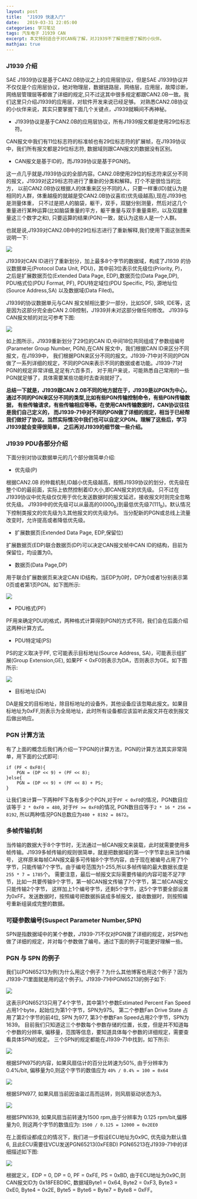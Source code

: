 ```yaml
---
layout: post
title:  "J1939 快速入门" 
date:   2019-03-31 22:05:00
categories: 学习笔记
tags: 汽车电子 J1939 CAN 
excerpt: 本文特别适合于对CAN有了解，对J1939不了解但是想了解的小伙伴。
mathjax: true
---
```


### J1939 介绍

SAE J1939协议是基于CAN2.0B协议之上的应用层协议，但是SAE J1939协议并不仅仅是个应用层协议，她对物理层，数据链路层，网络层，应用层，故障诊断，
网络层管理层等都做了详细的规定,只不过这其中很多规定都跟CAN2.0B一致。我们这里只介绍J1939的应用层，对软件开发来说已经足够。
对熟悉CAN2.0B协议的小伙伴来说，其实只要掌握下面几个关键点，J1939就瞬间不再神秘。

- J1939协议是基于CAN2.0B的应用层协议，所有J1939报文都是使用29位标志符。

CAN报文中我们有11位标志符的标准帧也有29位标志符的扩展帧，在J1939协议中，我们所有报文都是29位标志符, 数据域则跟CAN报文的数据没有区别。

- CAN报文是基于ID的，而J1939协议是基于PGN的。

这一点几乎就是J1939协议的全部内容。CAN2.0B使用29位的标志符来区分不同的报文，J1939对这29标志符进行了重新的分类和解释。打个不是很恰当的比方，
以前CAN2.0B协议根据人的体重来区分不同的人，只要一样重(ID)就认为是相同的人群，体重越瘦的就越是受CAN2.0B协议喜欢(优先级越高),现在J1939也是测量体重，
只不过是把人的脑袋，躯干，双手，双腿分别测量，然后对这几个重量进行某种运算(比如脑袋重量的平方，躯干重量与双手重量乘积，以及双腿重量这三个数字之和),
只要运算的结果(PGN)一致，就认为这些人是一个人群。

也就是说,J1939对CAN2.0B中的29位标志进行了重新解释,我们使用下面这张图来说明一下:   

![]({{site.url}}/assets/J1939/PDU.png)

J1939对CAN ID进行了重新划分，加上最多8个字节的数据域，构成了J1939 的协议数据单元(Protocol Data Unit, PDU)，其中前3位表示优先级位(Priority, P)，
之后是扩展数据页位(Extended Data Page, EDP),数据页位(Data Page,DP), PDU格式位(PDU Format, PF), PDU特定域位(PDU Specific, PS), 
源地址位(Source Address,SA) 以及数据域(Data Filed)。

J1939的协议数据单元与CAN 报文帧相比要少一部分，比如SOF, SRR, IDE等，这是因为这部分完全由CAN 2.0B控制，J1939并未对这部分做任何修改。
J1939与CAN报文帧的对比可参考下图:

![]({{site.url}}/assets/J1939/sae-j1939-pgn.jpg)

如上图所示，J1939重新划分了29位的CAN ID,中间18位共同组成了参数组编号(Parameter Group Number, PGN),在CAN 报文中，我们根据CAN ID来区分不同报文，在J1939中，
我们根据PGN来区分不同的报文。J1939-71中对不同的PGN做了一系列详细的规定，不同的PGN来表示不同的数据或者功能。J1939-71对PGN的规定非常详细,足足有六百多页，
对于用户来说，可能熟悉自己常用的一些PGN就足够了，具体需要某些功能时去查询就好了。

**总结一下就是，J1939跟CAN 2.0B不同的地方就在于，J1939是以PGN为中心，通过不同的PGN来区分不同的类型,比如有些PGN传输控制命令，有些PGN传输数据，
有些传输请求，有些传输相应等等。在使用CAN传输数据时，CAN协议往往是我们自己定义的，
而J1939-71中对不同的PGN做了详细的规定，相当于已经帮我们做好了协议。当然实际情况中我们也可以自定义PGN。理解了这些后，学习J1939就会变得很简单，
之后再对J1939的细节做一些介绍。**

### J1939 PDU各部分介绍

下面分别对协议数据单元的几个部分做简单介绍:

- 优先级(P)

根据CAN2.0B 的仲裁机制,ID越小优先级越高，按照J1939协议的划分，优先级在整个ID的最前面，实际上依然控制着ID大小,即CAN报文的优先级。
只不过在J1939协议中优先级仅仅用于优化发送数据时的报文延迟，接收报文时则完全忽略优先级。
J1939中的优先级可以从最高的0(000<sub>b</sub>)到最低优先级7(111<sub>b</sub>)。默认情况下控制类报文的优先级为3,其他报文的优先级为6。
当分配新的PGN或总线上流量改变时，允许提高或者降低优先级。

- 扩展数据页(Extended Data Page, EDP,保留位)

扩展数据页(EDP)联合数据页(DP)可以决定CAN报文帧中CAN ID的结构，目前为保留位，均设置为0。

- 数据页(Data Page,DP)

用于联合扩展数据页来决定CAN ID结构，当EDP为0时，DP为0或者1分别表示第0页或者第1页PGN。如下图所示:

![]({{site.url}}/assets/J1939/EDPandDP.png)

- PDU格式(PF)

PF用来确定PDU的格式，两种格式计算得到PGN的方式不同，我们会在后面介绍这两种计算方式。

- PDU特定域(PS)

PS的定义取决于PF, 它可能表示目标地址(Source Address, SA)，可能表示组扩展(Group Extension,GE), 如果PF < 0xF0则表示为DA，否则表示为GE。如下图所示:

![]({{site.url}}/assets/J1939/PDUFormat.png)

- 目标地址(DA)

DA是报文的目标地址，除目标地址的设备外，其他设备应该忽略此报文。如果目标地址为0xFF,则表示为全局地址，此时所有设备都应该监听此报文并在收到报文后做出响应。

### PGN 计算方法

有了上面的概念后我们再介绍一下PGN的计算方法，PGN的计算方法其实非常简单，用下面的公式即可:
```
if (PF < 0xF0){
    PGN = (DP << 9) + (PF << 8);
}else{
    PGN = (DP << 9) + (PF << 8) + PS;
}
```
让我们来计算一下两种PF下各有多少个PGN,对于`PF < 0xF0`的情况，PGN数目应该等于 `2 * 0xF0 = 480`, 对于`PF >= 0xF0`的情况, 
PGN数目应等于`2 * 16 * 256 = 8192`, 所以两种情况PGN总数应为`480 + 8192 = 8672`。

### 多帧传输机制

当传输的数据大于8个字节时，无法通过一帧CAN报文来装载，此时就需要使用多帧传输。J1939多帧传输的规则很简单，就是把数据域的第一个字节拿出来当作编号，
这样原来每帧CAN报文最多可传输8个字节内容，由于现在被编号占用了1个字节，只能传输7个字节。由于编号范围为1-255,所以多帧传输的最大数据长度是`255 * 7 = 1785`个。
需要注意，最后一帧报文实际需要传输的内容可能不足7字节，比如一共要传输9个字节，第一帧CAN报文传输了7个字节，第二帧CAN报文只能传输2个字节，
这样加上1个编号字节，还剩5个字节，这5个字节要全部设置为0xFF。发送数据时，按照编号把数据拆装成多帧报文，接收数据时，则按照编号重新组装成完整的数据。

### 可疑参数编号(Suspect Parameter Number,SPN)

SPN是指数据域中的某个参数，J1939-71不仅对PGN做了详细的规定，对SPN也做了详细的规定，并对每个参数做了编号。通过下面的例子可能更好理解一些。

### PGN 与 SPN 的例子

我们以PGN65213为例(为什么用这个例子？为什么其他博客也用这个例子？因为J1939-71里面就是用的这个例子)。J1939-71中PGN65213的例子如下:

![]({{site.url}}/assets/J1939/PGN65213.png)

这表示PGN65213只用了4个字节，其中第1个参数Estimated Percent Fan Speed占用1个byte，起始位为第1个字节，SPN为975。
第二个参数Fan Drive State 占用了第2个字节的前4位, SPN 为977, 第3个参数Fan Speed占用2个字节，SPN为1639。
目前我们只知道这三个参数每个参数存储的位置，长度，但是并不知道每个参数的分辨率, 偏移量，范围等信息，要知道具体每个参数的详细规定，需要查看具体SPN的规定。
三个SPN的规定都能在J1939-71中找到，如下所示:

![]({{site.url}}/assets/J1939/SPN975.png)

根据SPN975的内容，如果风扇估计的百分比转速为50%, 由于分辨率为 0.4%/bit, 偏移量为0,则这个字节的数值应为 `40% / 0.4% = 100 = 0x64`

![]({{site.url}}/assets/J1939/SPN977.png)

根据SPN977, 如果风扇当前因油温过高而运转，则风扇驱动状态为3。

![]({{site.url}}/assets/J1939/SPN1639.png)

根据SPN1639, 如果风扇当前转速为1500 rpm,由于分辨率为 0.125 rpm/bit,偏移量为0, 则这两个字节的数值应为: `1500 / 0.125 = 12000 = 0x2EE0`

在上面假设都成立的情况下，我们进一步假设ECU地址为0x9C, 优先级为默认值6, 且此ECU需要往VCU发送PGN65213(0xFEBD)
PGN65213在J1939-71中的详细描述如下图:

![]({{site.url}}/assets/J1939/PGN65213_2.png)

根据定义，EDP = 0, DP = 0, PF = 0xFE, PS = 0xBD, 由于ECU地址为0x9C,则CAN报文ID为 0x18FEBD9C, 数据域Byte1 = 0x64, Byte2 = 0xF3, Byte3 = 0xE0, Byte4 = 0x2E,
Byte5 = Byte6 = Byte7 = Byte8 = 0xFF。
